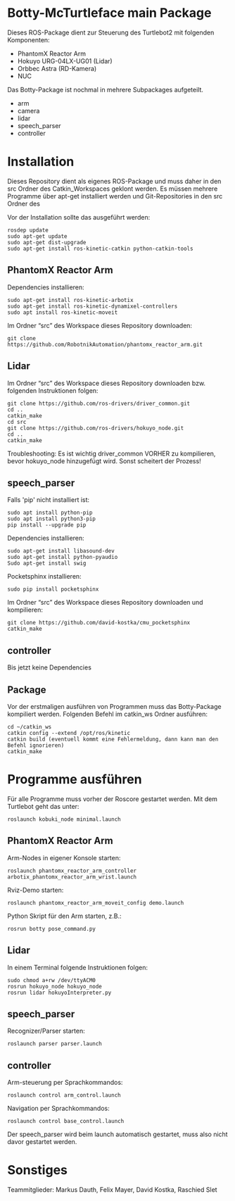 # Botty-McTurtleface main Package

Dieses ROS-Package dient zur Steuerung des Turtlebot2 mit folgenden Komponenten:
- PhantomX Reactor Arm
- Hokuyo URG-04LX-UG01 (Lidar)
- Orbbec Astra (RD-Kamera)
- NUC

Das Botty-Package ist nochmal in mehrere Subpackages aufgeteilt.
- arm
- camera
- lidar
- speech_parser
- controller

# Installation

Dieses Repository dient als eigenes ROS-Package und muss daher in den src Ordner des Catkin_Workspaces geklont werden. Es müssen mehrere Programme über apt-get installiert werden und Git-Repositories in den src Ordner des 

Vor der Installation sollte das ausgeführt werden:
```
rosdep update
sudo apt-get update
sudo apt-get dist-upgrade
sudo apt-get install ros-kinetic-catkin python-catkin-tools
````

## PhantomX Reactor Arm
Dependencies installieren:
```
sudo apt-get install ros-kinetic-arbotix
sudo apt-get install ros-kinetic-dynamixel-controllers
sudo apt install ros-kinetic-moveit
```
Im Ordner “src” des Workspace dieses Repository downloaden:
```
git clone https://github.com/RobotnikAutomation/phantomx_reactor_arm.git
```

## Lidar
Im Ordner “src” des Workspace dieses Repository downloaden bzw. folgenden Instruktionen folgen:
```
git clone https://github.com/ros-drivers/driver_common.git
cd ..
catkin_make
cd src
git clone https://github.com/ros-drivers/hokuyo_node.git
cd ..
catkin_make
```

Troubleshooting: Es ist wichtig driver_common VORHER zu kompilieren, 
bevor hokuyo_node hinzugefügt wird. Sonst scheitert der Prozess!

## speech_parser
Falls 'pip' nicht installiert ist:
```
sudo apt install python-pip
sudo apt install python3-pip
pip install --upgrade pip
```

Dependencies installieren:
```
sudo apt-get install libasound-dev
sudo apt-get install python-pyaudio
Sudo apt-get install swig
```

Pocketsphinx installieren:
```
sudo pip install pocketsphinx
```

Im Ordner “src” des Workspace dieses Repository downloaden und kompilieren:
```
git clone https://github.com/david-kostka/cmu_pocketsphinx
catkin_make
```

## controller
Bis jetzt keine Dependencies

## Package
Vor der erstmaligen ausführen von Programmen muss das Botty-Package kompiliert werden. Folgenden Befehl im catkin_ws Ordner ausführen:
```
cd ~/catkin_ws
catkin config --extend /opt/ros/kinetic
catkin build (eventuell kommt eine Fehlermeldung, dann kann man den Befehl ignorieren)
catkin_make  
```

# Programme ausführen

Für alle Programme muss vorher der Roscore gestartet werden. Mit dem Turtlebot geht das unter:
```
roslaunch kobuki_node minimal.launch
```

## PhantomX Reactor Arm
Arm-Nodes in eigener Konsole starten:
```
roslaunch phantomx_reactor_arm_controller arbotix_phantomx_reactor_arm_wrist.launch
```
Rviz-Demo starten:
```
roslaunch phantomx_reactor_arm_moveit_config demo.launch 
```

Python Skript für den Arm starten, z.B.:
```
rosrun botty pose_command.py
```

## Lidar
In einem Terminal folgende Instruktionen folgen:
```
sudo chmod a+rw /dev/ttyACM0
rosrun hokuyo_node hokuyo_node
rosrun lidar hokuyoInterpreter.py
```

## speech_parser
Recognizer/Parser starten:
```
roslaunch parser parser.launch
```

## controller
Arm-steuerung per Sprachkommandos:
```
roslaunch control arm_control.launch
```

Navigation per Sprachkommandos:
```
roslaunch control base_control.launch
```

Der speech_parser wird beim launch automatisch gestartet, muss also nicht davor gestartet werden.

# Sonstiges

Teammitglieder:
Markus Dauth, Felix Mayer, David Kostka, Raschied Slet
